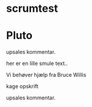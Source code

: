 # scrumtest

# Pluto

upsales kommentar.





her er en lille smule text..


Vi behøver hjælp fra Bruce Willis


kage opskrift 


upsales kommentar.



